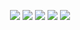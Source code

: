 <div align="center">

![](http://github-profile-summary-cards.vercel.app/api/cards/profile-details?username=Hummel009&theme=dark)
![](http://github-profile-summary-cards.vercel.app/api/cards/repos-per-language?username=Hummel009&theme=dark)
![](http://github-profile-summary-cards.vercel.app/api/cards/most-commit-language?username=Hummel009&theme=dark)
![](http://github-profile-summary-cards.vercel.app/api/cards/stats?username=Hummel009&theme=dark)
![](http://github-profile-summary-cards.vercel.app/api/cards/productive-time?username=Hummel009&theme=dark&utcOffset=3)

</div>
